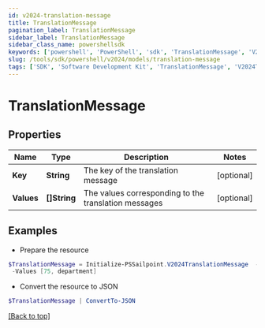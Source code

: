 ```yaml
---
id: v2024-translation-message
title: TranslationMessage
pagination_label: TranslationMessage
sidebar_label: TranslationMessage
sidebar_class_name: powershellsdk
keywords: ['powershell', 'PowerShell', 'sdk', 'TranslationMessage', 'V2024TranslationMessage'] 
slug: /tools/sdk/powershell/v2024/models/translation-message
tags: ['SDK', 'Software Development Kit', 'TranslationMessage', 'V2024TranslationMessage']
---
```



# TranslationMessage

## Properties

Name | Type | Description | Notes
------------ | ------------- | ------------- | -------------
**Key** | **String** | The key of the translation message | [optional] 
**Values** | **[]String** | The values corresponding to the translation messages | [optional] 

## Examples

- Prepare the resource
```powershell
$TranslationMessage = Initialize-PSSailpoint.V2024TranslationMessage  -Key recommender-api.V2_WEIGHT_FEATURE_PRODUCT_INTERPRETATION_HIGH `
 -Values [75, department]
```

- Convert the resource to JSON
```powershell
$TranslationMessage | ConvertTo-JSON
```


[[Back to top]](#) 

